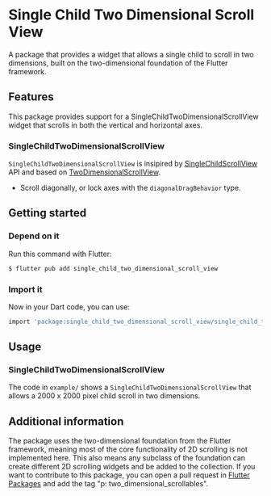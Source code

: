# Single Child Two Dimensional Scroll View

A package that provides a widget that allows a single child to scroll in two dimensions, built on the two-dimensional foundation of the Flutter framework.

## Features

This package provides support for a SingleChildTwoDimensionalScrollView widget that scrolls in both the vertical and horizontal axes.

### SingleChildTwoDimensionalScrollView

`SingleChildTwoDimensionalScrollView` is insipired by [SingleChildScrollView](https://api.flutter.dev/flutter/widgets/SingleChildScrollView-class.html) API and based on [TwoDimensionalScrollView](https://pub.dev/packages/two_dimensional_scrollables).

- Scroll diagonally, or lock axes with the `diagonalDragBehavior` type. 

## Getting started

### Depend on it

Run this command with Flutter:

```sh
$ flutter pub add single_child_two_dimensional_scroll_view
```

### Import it

Now in your Dart code, you can use:

```sh
import 'package:single_child_two_dimensional_scroll_view/single_child_two_dimensional_scroll_view.dart';
```

## Usage

### SingleChildTwoDimensionalScrollView

The code in `example/` shows a `SingleChildTwoDimensionalScrollView` that allows a 2000 x 2000 pixel child scroll in two dimensions. 


## Additional information

The package uses the two-dimensional foundation from the Flutter framework,
meaning most of the core functionality of 2D scrolling is not implemented here.
This also means any subclass of the foundation can create different 2D scrolling
widgets and be added to the collection. If you want to contribute to
this package, you can open a pull request in [Flutter Packages](https://github.com/flutter/packages)
and add the tag "p: two_dimensional_scrollables".